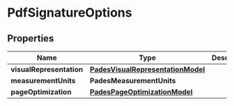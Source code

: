 

# PdfSignatureOptions


## Properties

| Name | Type | Description | Notes |
|------------ | ------------- | ------------- | -------------|
|**visualRepresentation** | [**PadesVisualRepresentationModel**](PadesVisualRepresentationModel.md) |  |  [optional] |
|**measurementUnits** | **PadesMeasurementUnits** |  |  [optional] |
|**pageOptimization** | [**PadesPageOptimizationModel**](PadesPageOptimizationModel.md) |  |  [optional] |



